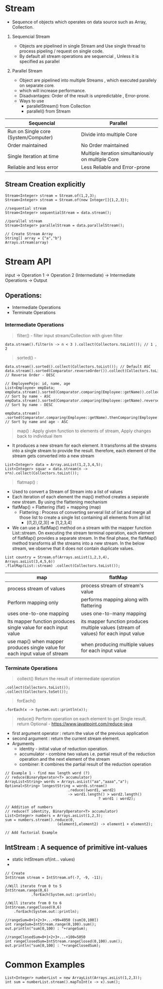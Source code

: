 # Stream 
- Sequence of objects which operates on data source such as Array, Collection.

1. Sequencial Stream 
	- Objects are pipelined in single Stream and Use single thread to process pipeling / request on single code.
	- By default all stream operations are sequencial , Unless it is specified as parallel
	
2. Parallel Stream 
	- Object are pipelined into multiple Streams , which executed parallely on separate core.
	- which will increase performance.
	- Disadvantages: Order of the result is unpredictable , Error-prone.
	- Ways to use
		- parallelStream() from Collection
		- parallel() from Stream
	
| Sequencial | Parallel
| --- | --- |
| Run on Single core (System/Computer) | Divide into multiple Core
| Order maintained | No Order maintained |
| Single Iteration at time | Multiple iteration simultaniously on multiple Core |
| Reliable and less error | Less Reliable and Error-prone |


## Stream Creation explicitly
```
Stream<Integer> stream = Stream.of(1,2,3);
Stream<Integer> stream = Stream.of(new Integer[]{1,2,3});

//sequential stream
Stream<Integer> sequentialStream = data.stream();
		
//parallel stream
Stream<Integer> parallelStream = data.parallelStream();

// Create Stream Array
String[] array = {"a","b"}
Arrays.stream(array) 
```	
	
# Stream API 

input -> 
Operation 1 -> Operation 2 (Intermediate) ->
Intermediate Operations 
-> Output

## Operations:
- Intermediate Operations
- Terminate Operations

### Intermediate Operations
> filter() - filter input stream/Collection with given filter 
```
data.stream().filter(n -> n < 3 ).collect(Collectors.toList()); // 1 , 2
```

> sorted() - 
```
data.stream().sorted().collect(Collectors.toList()); // Default ASC
data.stream().sorted(Comparator.reverseOrder()).collect(Collectors.toList()); // Reverse Order - DESC

// EmployeePojo: id, name, age
List<Employee> empData;
empData.stream().sorted(Comparator.comparing(Employee::getName)).collect(Collectors.toList()); // Sort by name - ASC
empData.stream().sorted(Comparator.comparing(Employee::getName).reversed()).collect(Collectors.toList()); // Sort by name - DESC

empData.stream()
.sorted(Comparator.comparing(Employee::getName).thenComparing(Employee::getAge)).collect(Collectors.toList()) // Sort by name and age - ASC

```

> map() : Apply given function to elements of stream,  Apply changes back to individual item
- It produces a new stream for each element. It transforms all the streams into a single stream to provide the result. therefore, each element of the stream gets converted into a new stream
```
List<Integer> data = Array.asList(1,2,3,4,5);
List<Integer> squar = data.stream(n -> n*n).collect(Collectors.toList());
```

> flatmap() : 
- Used to convert a Stream of Stream into a list of values
- Each iteration of each element the map() method creates a separate new stream. By using the flattening mechanism
- flatMap() = Flattering (flat) + mapping (map)
	- Flattering : Process of converting serveral list of list and merge all those list to create a single list containing all elements from all list 
		- [(1,2),(2,3)] => [1,2,3,4]
- We can use a flatMap() method on a stream with the mapper function List::stream. On executing the stream terminal operation, each element of flatMap() provides a separate stream. In the final phase, the flatMap() method transforms all the streams into a new stream. In the below stream, we observe that it does not contain duplicate values.
```
List country = Stream.of(Arrays.asList(1,2,3,4), Arrays.asList(3,4,5,6))
.flatMap(List::stream) .collect(Collectors.toList()); 

```

| map | flatMap |
| --- | --- |
| process stream of values | process stream of stream's value |
| Perform mapping only | performs mapping along with flattering |
| uses one-to-one mapping | uses one-to-many mapping |
| Its mapper function produces single value for each input value | its mapper function produces multiple values (stream of values) for each input value |
| use map() when mapper produces single value for each input value of stream | when producing multiple values for each input value |


### Terminate Operations
> collect() Return the result of intermediate operation 
```
.collect(Collectors.toList());
.collect(Collectors.toSet());
```

> forEach()
```
.forEach(x -> System.out::println(x));
```

> reduce() Perform operation on each element to get Single result. return Optional - https://www.javatpoint.com/reduce-java
- first argument operator : return the value of the previous application 
- second argument : return the current stream element.
- Arguments
	- identity - initial value of reduction operation.
	- accumulator - combine two values i.e. partial result of the reduction operation and the next element of the stream
	- combiner: It combines the partial result of the reduction operation
```
// Example 1 - find max length word (?)
// reduce(BinaryOperator<T> accumulator)
ArrayList<String> words = Arrays.asList("aa","aaaa","a"); 
Optional<String> longestString = words.stream()
                             .reduce((word1, word2) 
                             -> word1.length() > word2.length() 
                                           ? word1 : word2); 
										   
// Addition of numbers
// reduce(T identity, BinaryOperator<T> accumulator)
List<Integer> numbers = Arrays.asList(1,2,3);
sum = numbers.stream().reduce(0, 
						(element1,element2) -> element1 + element2);
						
// Add factorial Example 

```

## IntStream : A sequence of primitive int-values
- static IntStream of(int... values)
- 

```
// Create 
IntStream stream = IntStream.of(-7, -9, -11);

//Will iterate from 0 to 5
IntStream.range(0,6)
            .forEach(System.out::println);
 
//Will iterate from 0 to 6
IntStream.rangeClosed(0,6)
	.forEach(System.out::println);
 
//rangeSum=0+1+2+3+...+99=4950 (sum[0,100])
int rangeSum=IntStream.range(0,100).sum();
out.println("sum[0,100) : "+rangeSum);
 
//rangeClosedSum=0+1+2+3+...+100=5050
int rangeClosedSum=IntStream.rangeClosed(0,100).sum();
out.println("sum[0,100] : "+rangeClosedSum);

```



# Common Examples
```
List<Integer> numberList = new ArrayList(Arrays.asList(1,2,3));
int sum = numberList.stream().mapToInt(x -> x).sum();



```
